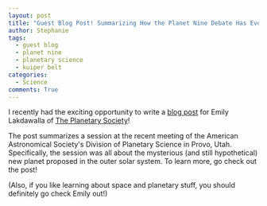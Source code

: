 ```yaml
---
layout: post
title: "Guest Blog Post! Summarizing How the Planet Nine Debate Has Evolved"
author: Stephanie
tags:
  - guest blog
  - planet nine
  - planetary science
  - kuiper belt
categories:
  - Science
comments: True
---
```


I recently had the exciting opportunity to write a [blog
post](http://www.planetary.org/blogs/guest-blogs/2017/1030-planet-nine-debate-history.html)
for Emily
Lakdawalla of [The Planetary Society](http://www.planetary.org/)!

The post summarizes a session at the recent meeting of the American Astronomical
Society's Division of Planetary Science in Provo, Utah. Specifically, the
session was all about the mysterious (and still hypothetical) new
planet proposed in the outer solar system. To learn more, go check out the post!

(Also, if you like learning about space and planetary stuff, you should
definitely go check Emily out!)
